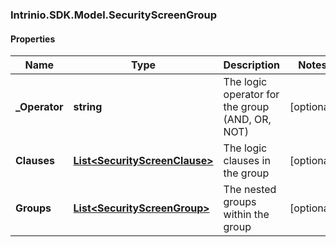 ### Intrinio.SDK.Model.SecurityScreenGroup
#### Properties

Name | Type | Description | Notes
------------ | ------------- | ------------- | -------------
**_Operator** | **string** | The logic operator for the group (AND, OR, NOT) | [optional] 
**Clauses** | [**List&lt;SecurityScreenClause&gt;**](SecurityScreenClause.md) | The logic clauses in the group | [optional] 
**Groups** | [**List&lt;SecurityScreenGroup&gt;**](SecurityScreenGroup.md) | The nested groups within the group | [optional] 

